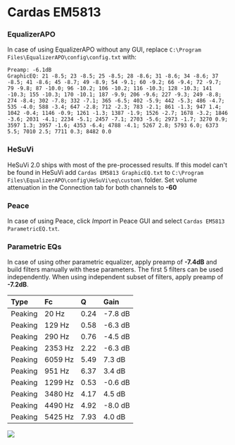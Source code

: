 # Cardas EM5813

### EqualizerAPO
In case of using EqualizerAPO without any GUI, replace `C:\Program Files\EqualizerAPO\config\config.txt`
with:
```
Preamp: -6.1dB
GraphicEQ: 21 -8.5; 23 -8.5; 25 -8.5; 28 -8.6; 31 -8.6; 34 -8.6; 37 -8.5; 41 -8.6; 45 -8.7; 49 -8.9; 54 -9.1; 60 -9.2; 66 -9.4; 72 -9.7; 79 -9.8; 87 -10.0; 96 -10.2; 106 -10.2; 116 -10.3; 128 -10.3; 141 -10.3; 155 -10.3; 170 -10.1; 187 -9.9; 206 -9.6; 227 -9.3; 249 -8.8; 274 -8.4; 302 -7.8; 332 -7.1; 365 -6.5; 402 -5.9; 442 -5.3; 486 -4.7; 535 -4.0; 588 -3.4; 647 -2.8; 712 -2.3; 783 -2.1; 861 -1.3; 947 1.4; 1042 -0.4; 1146 -0.9; 1261 -1.3; 1387 -1.9; 1526 -2.7; 1678 -3.2; 1846 -3.6; 2031 -4.1; 2234 -5.1; 2457 -7.1; 2703 -5.6; 2973 -1.7; 3270 0.9; 3597 1.3; 3957 -1.6; 4353 -6.4; 4788 -4.1; 5267 2.8; 5793 6.0; 6373 5.5; 7010 2.5; 7711 0.3; 8482 0.0
```

### HeSuVi
HeSuVi 2.0 ships with most of the pre-processed results. If this model can't be found in HeSuVi add
`Cardas EM5813 GraphicEQ.txt` to `C:\Program Files\EqualizerAPO\config\HeSuVi\eq\custom\` folder.
Set volume attenuation in the Connection tab for both channels to **-60**

### Peace
In case of using Peace, click *Import* in Peace GUI and select `Cardas EM5813 ParametricEQ.txt`.

### Parametric EQs
In case of using other parametric equalizer, apply preamp of **-7.4dB** and build filters manually
with these parameters. The first 5 filters can be used independently.
When using independent subset of filters, apply preamp of **-7.2dB**.

| Type    | Fc      |    Q | Gain    |
|:--------|:--------|:-----|:--------|
| Peaking | 20 Hz   | 0.24 | -7.8 dB |
| Peaking | 129 Hz  | 0.58 | -6.3 dB |
| Peaking | 290 Hz  | 0.76 | -4.5 dB |
| Peaking | 2353 Hz | 2.22 | -6.3 dB |
| Peaking | 6059 Hz | 5.49 | 7.3 dB  |
| Peaking | 951 Hz  | 6.37 | 3.4 dB  |
| Peaking | 1299 Hz | 0.53 | -0.6 dB |
| Peaking | 3480 Hz | 4.17 | 4.5 dB  |
| Peaking | 4490 Hz | 4.92 | -8.0 dB |
| Peaking | 5425 Hz | 7.93 | 4.0 dB  |

![](https://raw.githubusercontent.com/jaakkopasanen/AutoEq/master/results/headphonecom/sbaf-serious/Cardas%20EM5813/Cardas%20EM5813.png)